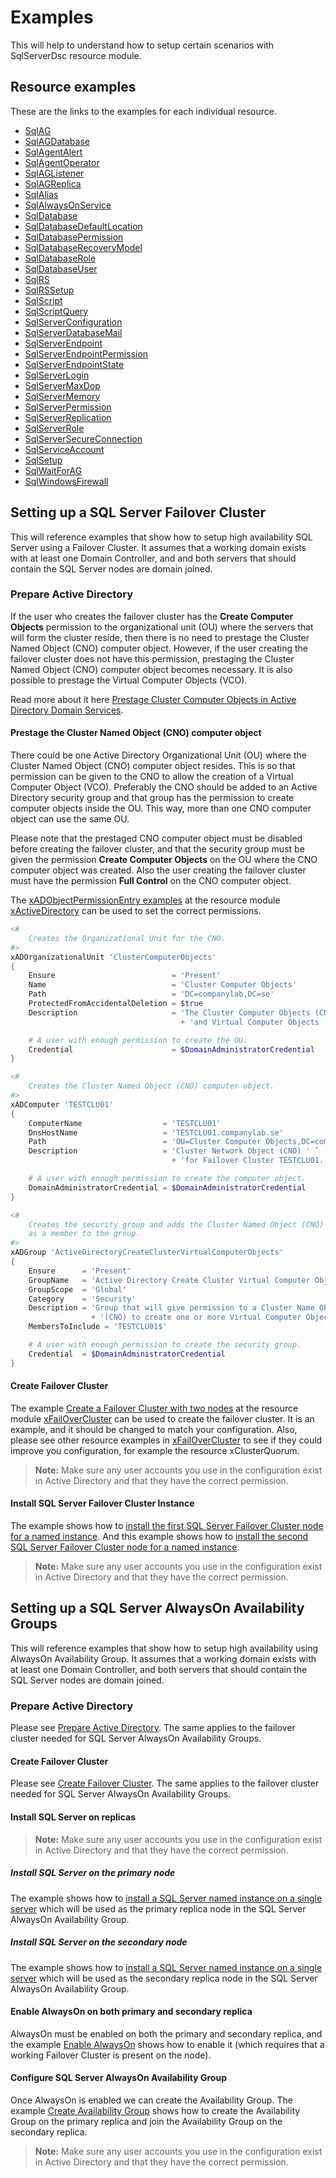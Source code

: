 # Examples

This will help to understand how to setup certain scenarios with SqlServerDsc
resource module.

## Resource examples

These are the links to the examples for each individual resource.

- [SqlAG](Resources/SqlAG)
- [SqlAGDatabase](Resources/SqlAGDatabase)
- [SqlAgentAlert](Resources/SqlAgentAlert)
- [SqlAgentOperator](Resources/SqlAgentOperator)
- [SqlAGListener](Resources/SqlAGListener)
- [SqlAGReplica](Resources/SqlAGReplica)
- [SqlAlias](Resources/SqlAlias)
- [SqlAlwaysOnService](Resources/SqlAlwaysOnService)
- [SqlDatabase](Resources/SqlDatabase)
- [SqlDatabaseDefaultLocation](Resources/SqlDatabaseDefaultLocation)
- [SqlDatabasePermission](Resources/SqlDatabasePermission)
- [SqlDatabaseRecoveryModel](Resources/SqlDatabaseRecoveryModel)
- [SqlDatabaseRole](Resources/SqlDatabaseRole)
- [SqlDatabaseUser](Resources/SqlDatabaseUser)
- [SqlRS](Resources/SqlRS)
- [SqlRSSetup](Resources/SqlRSSetup)
- [SqlScript](Resources/SqlScript)
- [SqlScriptQuery](Resources/SqlScriptQuery)
- [SqlServerConfiguration](Resources/SqlServerConfiguration)
- [SqlServerDatabaseMail](Resources/SqlServerDatabaseMail)
- [SqlServerEndpoint](Resources/SqlServerEndpoint)
- [SqlServerEndpointPermission](Resources/SqlServerEndpointPermission)
- [SqlServerEndpointState](Resources/SqlServerEndpointState)
- [SqlServerLogin](Resources/SqlServerLogin)
- [SqlServerMaxDop](Resources/SqlServerMaxDop)
- [SqlServerMemory](Resources/SqlServerMemory)
- [SqlServerPermission](Resources/SqlServerPermission)
- [SqlServerReplication](Resources/SqlServerReplication)
- [SqlServerRole](Resources/SqlServerRole)
- [SqlServerSecureConnection](Resources/SqlServerSecureConnection)
- [SqlServiceAccount](Resources/SqlServiceAccount)
- [SqlSetup](Resources/SqlSetup)
- [SqlWaitForAG](Resources/SqlWaitForAG)
- [SqlWindowsFirewall](Resources/SqlWindowsFirewall)

## Setting up a SQL Server Failover Cluster

This will reference examples that show how to setup high availability SQL Server
using a Failover Cluster.
It assumes that a working domain exists with at least one Domain Controller, and
and both servers that should contain the SQL Server nodes are domain joined.

### Prepare Active Directory

If the user who creates the failover cluster has the **Create Computer Objects**
permission to the organizational unit (OU) where the servers that will form the
cluster reside, then there is no need to prestage the Cluster Named Object (CNO)
computer object.
However, if the user creating the failover cluster does not have this permission,
prestaging the Cluster Named Object (CNO) computer object becomes necessary.
It is also possible to prestage the Virtual Computer Objects (VCO).

Read more about it here
[Prestage Cluster Computer Objects in Active Directory Domain Services](https://technet.microsoft.com/en-us/library/dn466519(v=ws.11).aspx).

#### Prestage the Cluster Named Object (CNO) computer object

There could be one Active Directory Organizational Unit (OU) where the Cluster
Named Object (CNO) computer object resides. This is so that permission can be given
to the CNO to allow the creation of a Virtual Computer Object (VCO).
Preferably the CNO should be added to an Active Directory security group and that
group has the permission to create computer objects inside the OU. This way, more
than one CNO computer object can use the same OU.

Please note that the prestaged CNO computer object must be disabled before creating
the failover cluster, and that the security group must be given the permission
**Create Computer Objects** on the OU where the CNO computer object was created.
Also the user creating the failover cluster must have the permission **Full Control**
on the CNO computer object.

The [xADObjectPermissionEntry examples](https://github.com/PowerShell/xActiveDirectory/tree/dev/Examples/Resources/xADObjectPermissionEntry)
at the resource module [xActiveDirectory](https://github.com/PowerShell/xActiveDirectory)
can be used to set the correct permissions.

```powershell
<#
    Creates the Organizational Unit for the CNO.
#>
xADOrganizationalUnit 'ClusterComputerObjects'
{
    Ensure                          = 'Present'
    Name                            = 'Cluster Computer Objects'
    Path                            = 'DC=companylab,DC=se'
    ProtectedFromAccidentalDeletion = $true
    Description                     = 'The Cluster Computer Objects (CNO) ' `
                                      + 'and Virtual Computer Objects (VCO).'

    # A user with enough permission to create the OU.
    Credential                      = $DomainAdministratorCredential
}

<#
    Creates the Cluster Named Object (CNO) computer object.
#>
xADComputer 'TESTCLU01'
{
    ComputerName                  = 'TESTCLU01'
    DnsHostName                   = 'TESTCLU01.companylab.se'
    Path                          = 'OU=Cluster Computer Objects,DC=companylab,DC=se'
    Description                   = 'Cluster Network Object (CNO) ' `
                                    + 'for Failover Cluster TESTCLU01.'

    # A user with enough permission to create the computer object.
    DomainAdministratorCredential = $DomainAdministratorCredential
}

<#
    Creates the security group and adds the Cluster Named Object (CNO)
    as a member to the group.
#>
xADGroup 'ActiveDirectoryCreateClusterVirtualComputerObjects'
{
    Ensure      = 'Present'
    GroupName   = 'Active Directory Create Cluster Virtual Computer Objects'
    GroupScope  = 'Global'
    Category    = 'Security'
    Description = 'Group that will give permission to a Cluster Name Object ' `
                  + '(CNO) to create one or more Virtual Computer Object (VCO).'
    MembersToInclude = 'TESTCLU01$'

    # A user with enough permission to create the security group.
    Credential  = $DomainAdministratorCredential
}
```

#### Create Failover Cluster

The example [Create a Failover Cluster with two nodes](https://github.com/PowerShell/xFailOverCluster/blob/dev/Examples/Resources/xCluster/3-CreateFailoverClusterWithTwoNodes.ps1)
at the resource module [xFailOverCluster](https://github.com/PowerShell/xFailOverCluster)
can be used to create the failover cluster. It is an example, and it should be
changed to match your configuration. Also, please see other resource examples in
[xFailOverCluster](https://github.com/PowerShell/xFailOverCluster) to see if
they could improve you configuration, for example the resource xClusterQuorum.

>**Note:** Make sure any user accounts you use in the configuration exist in
>Active Directory and that they have the correct permission.

#### Install SQL Server Failover Cluster Instance

The example shows how to
[install the first SQL Server Failover Cluster node for a named instance](https://github.com/PowerShell/SqlServerDsc/blob/dev/Examples/Resources/SqlSetup/4-InstallNamedInstanceInFailoverClusterFirstNode.ps1).
And this example shows how to
[install the second SQL Server Failover Cluster node for a named instance](https://github.com/PowerShell/SqlServerDsc/blob/dev/Examples/Resources/SqlSetup/5-InstallNamedInstanceInFailoverClusterSecondNode.ps1).

>**Note:** Make sure any user accounts you use in the configuration exist in
>Active Directory and that they have the correct permission.

## Setting up a SQL Server AlwaysOn Availability Groups

This will reference examples that show how to setup high availability using
AlwaysOn Availability Group.
It assumes that a working domain exists with at least one Domain Controller,
and both servers that should contain the SQL Server nodes are domain joined.

### Prepare Active Directory

Please see [Prepare Active Directory](#prepare-active-directory). The same applies
to the failover cluster needed for SQL Server AlwaysOn Availability Groups.

#### Create Failover Cluster

Please see [Create Failover Cluster](#create-failover-cluster). The same applies
to the failover cluster needed for SQL Server AlwaysOn Availability Groups.

#### Install SQL Server on replicas

>**Note:** Make sure any user accounts you use in the configuration exist in
>Active Directory and that they have the correct permission.

##### Install SQL Server on the primary node

The example shows how to
[install a SQL Server named instance on a single server](https://github.com/PowerShell/SqlServerDsc/blob/dev/Examples/Resources/SqlSetup/2-InstallNamedInstanceSingleServer.ps1)
which will be used as the primary replica node in the SQL Server AlwaysOn
Availability Group.

##### Install SQL Server on the secondary node

The example shows how to
[install a SQL Server named instance on a single server](https://github.com/PowerShell/SqlServerDsc/blob/dev/Examples/Resources/SqlSetup/2-InstallNamedInstanceSingleServer.ps1)
which will be used as the secondary replica node in the SQL Server AlwaysOn
Availability Group.

#### Enable AlwaysOn on both primary and secondary replica

AlwaysOn must be enabled on both the primary and secondary replica, and the example
[Enable AlwaysOn](https://github.com/PowerShell/SqlServerDsc/blob/dev/Examples/Resources/SqlAlwaysOnService/1-EnableAlwaysOn.ps1)
shows how to enable it (which requires that a working Failover Cluster is
present on the node).

#### Configure SQL Server AlwaysOn Availability Group

Once AlwaysOn is enabled we can create the Availability Group. The example [Create Availability Group](https://github.com/PowerShell/SqlServerDsc/blob/dev/Examples/Resources/SqlAGReplica/1-CreateAvailabilityGroupReplica.ps1)
shows how to create the Availability Group on the primary replica and join the
Availability Group on the secondary replica.

>**Note:** Make sure any user accounts you use in the configuration exist in
>Active Directory and that they have the correct permission.
